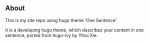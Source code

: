 ## About

This is my site repo using hugo theme 'One Sentence'.

It is a developing hugo theme, which describes your content in one sentence, ported from hugo-ivy by Yihui Xie.
